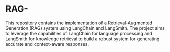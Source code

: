 # RAG-
This repository contains the implementation of a Retrieval-Augmented Generation (RAG) system using LangChain and LangSmith. The project aims to leverage the capabilities of LangChain for language processing and LangSmith for knowledge retrieval to build a robust system for generating accurate and context-aware responses.
